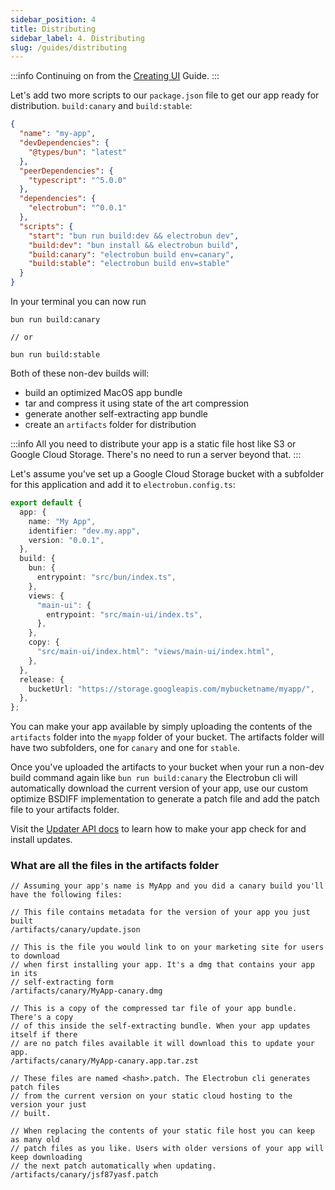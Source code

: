 ```yaml
---
sidebar_position: 4
title: Distributing
sidebar_label: 4. Distributing
slug: /guides/distributing
---
```


:::info
Continuing on from the [Creating UI](/docs/guides/creating-ui) Guide.
:::

Let's add two more scripts to our `package.json` file to get our app ready for distribution. `build:canary` and `build:stable`:

```json title="package.json
{
  "name": "my-app",
  "devDependencies": {
    "@types/bun": "latest"
  },
  "peerDependencies": {
    "typescript": "^5.0.0"
  },
  "dependencies": {
    "electrobun": "^0.0.1"
  },
  "scripts": {
    "start": "bun run build:dev && electrobun dev",
    "build:dev": "bun install && electrobun build",
    "build:canary": "electrobun build env=canary",
    "build:stable": "electrobun build env=stable"
  }
}
```

In your terminal you can now run

```
bun run build:canary

// or

bun run build:stable
```

Both of these non-dev builds will:

- build an optimized MacOS app bundle
- tar and compress it using state of the art compression
- generate another self-extracting app bundle
- create an `artifacts` folder for distribution

:::info
All you need to distribute your app is a static file host like S3 or Google Cloud Storage. There's no need to run a server beyond that.
:::

Let's assume you've set up a Google Cloud Storage bucket with a subfolder for this application and add it to `electrobun.config.ts`:

```typescript title="electrobun.config.ts"
export default {
  app: {
    name: "My App",
    identifier: "dev.my.app",
    version: "0.0.1",
  },
  build: {
    bun: {
      entrypoint: "src/bun/index.ts",
    },
    views: {
      "main-ui": {
        entrypoint: "src/main-ui/index.ts",
      },
    },
    copy: {
      "src/main-ui/index.html": "views/main-ui/index.html",
    },
  },
  release: {
    bucketUrl: "https://storage.googleapis.com/mybucketname/myapp/",
  },
};
```

You can make your app available by simply uploading the contents of the `artifacts` folder into the `myapp` folder of your bucket. The artifacts folder will have two subfolders, one for `canary` and one for `stable`.

Once you've uploaded the artifacts to your bucket when your run a non-dev build command again like `bun run build:canary` the Electrobun cli will automatically download the current version of your app, use our custom optimize BSDIFF implementation to generate a patch file and add the patch file to your artifacts folder.

Visit the [Updater API docs](/docs/apis/bun/Updater) to learn how to make your app check for and install updates.

### What are all the files in the artifacts folder

```
// Assuming your app's name is MyApp and you did a canary build you'll have the following files:

// This file contains metadata for the version of your app you just built
/artifacts/canary/update.json

// This is the file you would link to on your marketing site for users to download
// when first installing your app. It's a dmg that contains your app in its
// self-extracting form
/artifacts/canary/MyApp-canary.dmg

// This is a copy of the compressed tar file of your app bundle. There's a copy
// of this inside the self-extracting bundle. When your app updates itself if there
// are no patch files available it will download this to update your app.
/artifacts/canary/MyApp-canary.app.tar.zst

// These files are named <hash>.patch. The Electrobun cli generates patch files
// from the current version on your static cloud hosting to the version your just
// built.

// When replacing the contents of your static file host you can keep as many old
// patch files as you like. Users with older versions of your app will keep downloading
// the next patch automatically when updating.
/artifacts/canary/jsf87yasf.patch

```
